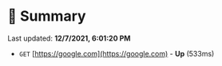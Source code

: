 # 📖 Summary
Last updated: **12/7/2021, 6:01:20 PM**

- `GET` [https://google.com](https://google.com) - **Up** (533ms)
